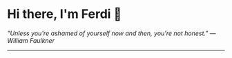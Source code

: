 <h1>Hi there, I'm Ferdi 👋</h1>

<p><em>
  "Unless you're ashamed of yourself now and then, you're not honest." — William Faulkner
</em></p>

---
